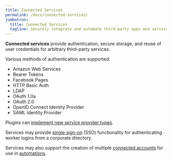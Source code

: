 ```yaml
---
title: Connected Services
permalink: /docs/connected-services/
jumbotron:
  title: Connected Services
  tagline: Securely integrate and automate third-party apps and services
---
```


**Connected services** provide authentication, secure storage, and reuse of user credentials for arbitrary third-party services.

Various methods of authentication are supported:

* Amazon Web Services
* Bearer Tokens
* Facebook Pages
* HTTP Basic Auth
* LDAP
* OAuth 1.0a
* OAuth 2.0
* OpenID Connect Identity Provider
* SAML Identity Provider

Plugins can [implement new service provider types](/docs/plugins/extensions/points/cerb.connected_service.provider/).

Services may provide [single sign-on](/guides/) (SSO) functionality for authenticating worker logins from a corporate directory.

Services may also support the creation of multiple [connected accounts](/docs/connected-accounts/) for use in [automations](/docs/automations/).

